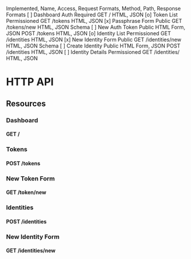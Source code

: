 Implemented, Name, Access, Request Formats, Method, Path, Response Formats
[ ] Dashboard          Auth Required                   GET  /                 HTML, JSON
[o] Token List         Permissioned                    GET  /tokens           HTML, JSON
[x] Passphrase Form    Public                          GET  /tokens/new       HTML, JSON Schema
[ ] New Auth Token     Public         HTML Form, JSON  POST /tokens           HTML, JSON
[o] Identity List      Permissioned                    GET  /identities       HTML, JSON
[x] New Identity Form  Public                          GET  /identities/new   HTML, JSON Schema
[ ] Create Identity    Public         HTML Form, JSON  POST /identities       HTML, JSON
[ ] Identity Details   Permissioned                    GET  /identities/<id>  HTML, JSON

HTTP API
========

## Resources

### Dashboard
#### GET /

### Tokens
#### POST /tokens

### New Token Form
#### GET /token/new

### Identities
#### POST /identities

### New Identity Form
#### GET /identities/new
